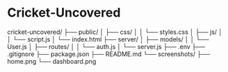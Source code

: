 # Cricket-Uncovered
cricket-uncovered/
├── public/
│   ├── css/
│   │   └── styles.css
│   ├── js/
│   │   └── script.js
│   └── index.html
├── server/
│   ├── models/
│   │   └── User.js
│   ├── routes/
│   │   └── auth.js
│   └── server.js
├── .env
├── .gitignore
├── package.json
├── README.md
└── screenshots/
    ├── home.png
    └── dashboard.png
